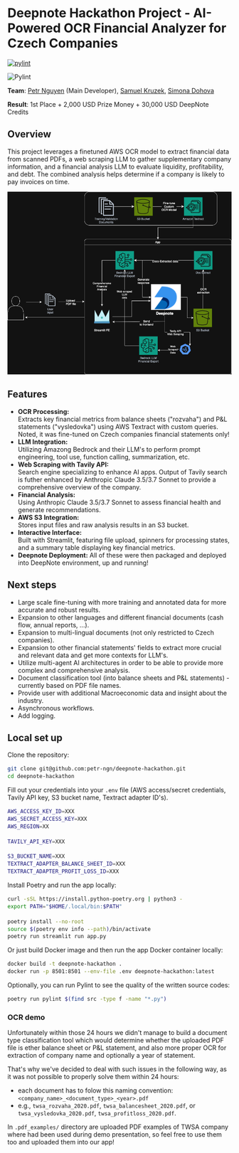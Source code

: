 # Deepnote Hackathon Project - AI-Powered OCR Financial Analyzer for Czech Companies

[![pylint](https://github.com/petr-ngn/deepnote-hackathon/actions/workflows/pylint.yml/badge.svg)](https://github.com/petr-ngn/deepnote-hackathon/actions/workflows/pylint.yml)

![Pylint](https://img.shields.io/endpoint?url=https://raw.githubusercontent.com/petr-ngn/deepnote-hackathon/badges/pylint-badge.json)


**Team**: [Petr Nguyen](https://www.linkedin.com/in/petr-ngn/) (Main Developer), [Samuel Kruzek](https://www.linkedin.com/in/samuel-krúžek-63882b226/), [Simona Dohova](https://www.linkedin.com/in/simona-dohová-182427153/)

**Result**: 1st Place + 2,000 USD Prize Money + 30,000 USD DeepNote Credits
## Overview
This project leverages a finetuned AWS OCR model to extract financial data from scanned PDFs, a web scraping LLM to gather supplementary company information, and a financial analysis LLM to evaluate liquidity, profitability, and debt. The combined analysis helps determine if a company is likely to pay invoices on time.

![Project Diagram](hackathon.drawio.png)

## Features
- **OCR Processing:**  
  Extracts key financial metrics from balance sheets ("rozvaha") and P&L statements ("vysledovka") using AWS Textract with custom queries. Noted, it was fine-tuned on Czech companies financial statements only!
- **LLM Integration:**  
  Utilizing Amazong Bedrock and their LLM's to perform prompt engineering, tool use, function calling, summarization, etc.
- **Web Scraping with Tavily API:**  
  Search engine specializing to enhance AI apps. Output of Tavily search is futher enhanced by Anthropic Claude 3.5/3.7 Sonnet to provide a comprehensive overview of the company.
- **Financial Analysis:**  
  Using Anthropic Claude 3.5/3.7 Sonnet to assess financial health and generate recommendations.
- **AWS S3 Integration:**  
  Stores input files and raw analysis results in an S3 bucket.
- **Interactive Interface:**  
  Built with Streamlit, featuring file upload, spinners for processing states, and a summary table displaying key financial metrics.
- **Deepnote Deployment:**
  All of these were then packaged and deployed into DeepNote environment, up and running!

## Next steps
- Large scale fine-tuning with more training and annotated data for more accurate and robust results.
- Expansion to other languages and different financial documents (cash flow, annual reports, ...).
- Expansion to multi-lingual documents (not only restricted to Czech companies).
- Expansion to other financial statements' fields to extract more crucial and relevant data and get more contexts for LLM's.
- Utilize multi-agent AI architectures in order to be able to provide more complex and comprehensive analysis.
- Document classification tool (into balance sheets and P&L statements) - currently based on PDF file names.
- Provide user with additional Macroeconomic data and insight about the industry.
- Asynchronous workflows.
- Add logging.

## Local set up
Clone the repository:
```bash
git clone git@github.com:petr-ngn/deepnote-hackathon.git
cd deepnote-hackathon
```
Fill out your credentials into your `.env` file (AWS access/secret credentials, Tavily API key, S3 bucket name, Textract adapter ID's).
```bash
AWS_ACCESS_KEY_ID=XXX
AWS_SECRET_ACCESS_KEY=XXX
AWS_REGION=XX

TAVILY_API_KEY=XXX

S3_BUCKET_NAME=XXX
TEXTRACT_ADAPTER_BALANCE_SHEET_ID=XXX
TEXTRACT_ADAPTER_PROFIT_LOSS_ID=XXX
```
Install Poetry and run the app locally:
```bash
curl -sSL https://install.python-poetry.org | python3 -
export PATH="$HOME/.local/bin:$PATH"

poetry install --no-root
source $(poetry env info --path)/bin/activate
poetry run streamlit run app.py
```

Or just build Docker image and then run the app Docker container locally:

```bash
docker build -t deepnote-hackathon .
docker run -p 8501:8501 --env-file .env deepnote-hackathon:latest
```

Optionally, you can run Pylint to see the quality of the written source codes:
```bash
poetry run pylint $(find src -type f -name "*.py")
```

### OCR demo
Unfortunately within those 24 hours we didn't manage to build a document type classification tool which would determine whether the uploaded PDF file is ether balance sheet or P&L statement, and also more proper OCR for extraction of company name and optionally a year of statement.

That's why we've decided to deal with such issues in the following way, as it was not possible to properly solve them within 24 hours:
-  each document has to folow this naming convention: `<company_name>_<document_type>_<year>.pdf`
  - e.g., `twsa_rozvaha_2020.pdf`, `twsa_balancesheet_2020.pdf`, or `twsa_vysledovka_2020.pdf`, `twsa_profitloss_2020.pdf`.

In `.pdf_examples/` directory are uploaded PDF examples of TWSA company where had been used during demo presentation, so feel free to use them too and uploaded them into our app!


